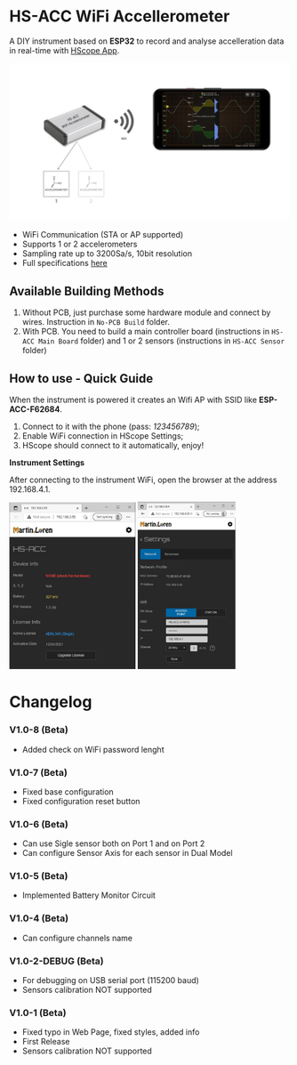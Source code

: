 # HS-ACC WiFi Accellerometer
 A DIY instrument based on **ESP32** to record and analyse accelleration data in real-time with [HScope App](http://www.martinloren.com/hscope/).
 
 ![HS-ACC](HS-ACC_Intro.jpg)
 
 - WiFi Communication (STA or AP supported)
 - Supports 1 or 2 accelerometers
 - Sampling rate up to 3200Sa/s, 10bit resolution
 - Full specifications [here](https://www.martinloren.com/hs-acc-wifi-accelerometer/)
 
 ## Available Building Methods
1) Without PCB, just purchase some hardware module and connect by wires. Instruction in <code>No-PCB Build</code> folder.
2) With PCB. You need to build a main controller board (instructions in <code>HS-ACC Main Board</code> folder) and 1 or 2 sensors (instructions in <code>HS-ACC Sensor</code> folder)

 ## How to use - Quick Guide
 When the instrument is powered it creates an Wifi AP with SSID like **ESP-ACC-F62684**. 
 1) Connect to it with the phone (pass: *123456789*);
 2) Enable WiFi connection in HScope Settings;
 3) HScope should connect to it automatically, enjoy!

**Instrument Settings**

After connecting to the instrument WiFi, open the browser at the address 192.168.4.1.

<img src="HS-ACC_Settings_1.jpg" width="45%"/> <img src="HS-ACC_Settings_2.jpg" width="35%"/>


# Changelog
### V1.0-8 (Beta)
 - Added check on WiFi password lenght
   
### V1.0-7 (Beta)
 - Fixed base configuration
 - Fixed configuration reset button

### V1.0-6 (Beta)
 - Can use Sigle sensor both on Port 1 and on Port 2
 - Can configure Sensor Axis for each sensor in Dual Model

### V1.0-5 (Beta)
 - Implemented Battery Monitor Circuit
 
### V1.0-4 (Beta)
 - Can configure channels name
 
 ### V1.0-2-DEBUG (Beta)
 - For debugging on USB serial port (115200 baud)
 - Sensors calibration NOT supported
 
 ### V1.0-1 (Beta)
 - Fixed typo in Web Page, fixed styles, added info
 - First Release
 - Sensors calibration NOT supported


 
 
